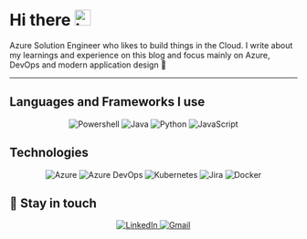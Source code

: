 # Hi there <img src="https://user-images.githubusercontent.com/1303154/88677602-1635ba80-d120-11ea-84d8-d263ba5fc3c0.gif" width="28px" alt="hi">

Azure Solution Engineer who likes to build things in the Cloud. I write about my learnings and experience on this blog and focus mainly on Azure, DevOps and modern application design :rocket:

---

## Languages and Frameworks I use
<div align="center">
  <img alt="Powershell" src="https://img.shields.io/badge/powershell-%2314354C.svg?style=for-the-badge&logo=powershell&logoColor=blue"/>
  <img alt="Java" src="https://img.shields.io/badge/java-%2314354C.svg?style=for-the-badge&logo=java&logoColor=blue"/>
  <img alt="Python" src="https://img.shields.io/badge/python-%2314354C.svg?style=for-the-badge&logo=python&logoColor=white"/>
  <img alt="JavaScript" src="https://img.shields.io/badge/javascript-%23323330.svg?style=for-the-badge&logo=javascript&logoColor=%23F7DF1E"/>
</div>

## Technologies
<div align="center">
  <img alt="Azure" src="https://img.shields.io/badge/Microsoft Azure-%23FF9900.svg?style=for-the-badge&logo=Microsoft Azure&logoColor=white"/>
  <img alt="Azure DevOps" src="https://img.shields.io/badge/Azure DevOps-%230db7ed.svg?style=for-the-badge&logo=Azure DevOps&logoColor=white"/>
  <img alt="Kubernetes" src="https://img.shields.io/badge/Kubernetes-%23430098.svg?style=for-the-badge&logo=Kubernetes&logoColor=white"/>
  <img alt="Jira" src="https://img.shields.io/badge/Jira-%23009639.svg?style=for-the-badge&logo=Jira&logoColor=white"/> 
  <img alt="Docker" src="https://img.shields.io/badge/docker-%230db7ed.svg?style=for-the-badge&logo=docker&logoColor=white"/>
</div>

## :link:	Stay in touch

<div align="center">
  <a href="https://www.linkedin.com/in/kapong/" target="_blank">
    <img alt="LinkedIn" src="https://img.shields.io/badge/linkedin-%230077B5.svg?style=for-the-badge&logo=linkedin&logoColor=white"/>
  </a>
  <a href="mailto:kapo.ng@ualberta.ca" target="_blank">
  <img alt="Gmail" src="https://img.shields.io/badge/Mail-D14836?style=for-the-badge&logo=gmail&logoColor=white" />
</a>
</div>
